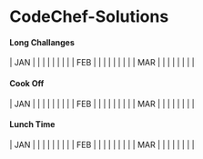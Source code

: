 # CodeChef-Solutions

#### Long Challanges
| JAN |  |  |  |  |  |  |  | 
| FEB |  |  |  |  |  |  |  | 
| MAR |  |  |  |  |  |  |  | 

#### Cook Off
| JAN |  |  |  |  |  |  |  | 
| FEB |  |  |  |  |  |  |  | 
| MAR |  |  |  |  |  |  |  | 

#### Lunch Time
| JAN |  |  |  |  |  |  |  | 
| FEB |  |  |  |  |  |  |  | 
| MAR |  |  |  |  |  |  |  | 